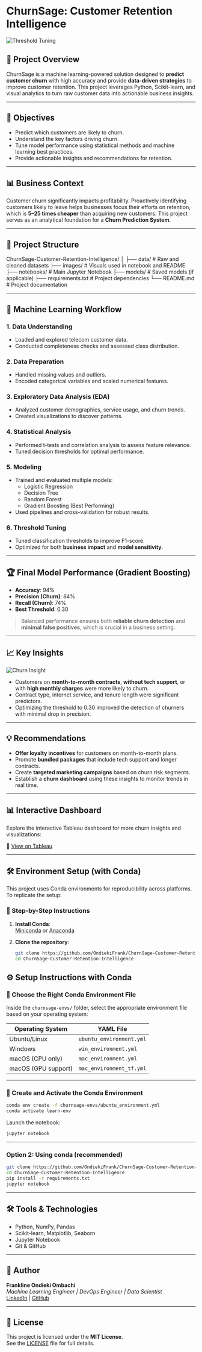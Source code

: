 # ChurnSage: Customer Retention Intelligence



![Threshold Tuning](images/WhatsApp%20Image%202025-07-21%20at%2012.38.10%20(1).jpeg)

## 📌 Project Overview

ChurnSage is a machine learning-powered solution designed to **predict customer churn** with high accuracy and provide **data-driven strategies** to improve customer retention. This project leverages Python, Scikit-learn, and visual analytics to turn raw customer data into actionable business insights.

---

## 🎯 Objectives

- Predict which customers are likely to churn.
- Understand the key factors driving churn.
- Tune model performance using statistical methods and machine learning best practices.
- Provide actionable insights and recommendations for retention.

---

## 📊 Business Context

Customer churn significantly impacts profitability. Proactively identifying customers likely to leave helps businesses focus their efforts on retention, which is **5–25 times cheaper** than acquiring new customers. This project serves as an analytical foundation for a **Churn Prediction System**.

---
## 📁 Project Structure

ChurnSage-Customer-Retention-Intelligence/
│
├── data/ # Raw and cleaned datasets
├── images/ # Visuals used in notebook and README
├── notebooks/ # Main Jupyter Notebook
├── models/ # Saved models (if applicable)
├── requirements.txt # Project dependencies
└── README.md # Project documentation

---

## 🧠 Machine Learning Workflow

### 1. Data Understanding
- Loaded and explored telecom customer data.
- Conducted completeness checks and assessed class distribution.

### 2. Data Preparation
- Handled missing values and outliers.
- Encoded categorical variables and scaled numerical features.

### 3. Exploratory Data Analysis (EDA)
- Analyzed customer demographics, service usage, and churn trends.
- Created visualizations to discover patterns.

### 4. Statistical Analysis
- Performed t-tests and correlation analysis to assess feature relevance.
- Tuned decision thresholds for optimal performance.

### 5. Modeling
- Trained and evaluated multiple models:
  - Logistic Regression
  - Decision Tree
  - Random Forest
  - Gradient Boosting (Best Performing)
- Used pipelines and cross-validation for robust results.

### 6. Threshold Tuning
- Tuned classification thresholds to improve F1-score.
- Optimized for both **business impact** and **model sensitivity**.


---

## 🏆 Final Model Performance (Gradient Boosting)

- **Accuracy**: 94%
- **Precision (Churn)**: 84%
- **Recall (Churn)**: 74%
- **Best Threshold**: 0.30

> Balanced performance ensures both **reliable churn detection** and **minimal false positives**, which is crucial in a business setting.

---

## 📈 Key Insights

![Churn Insight](images/WhatsApp%20Image%202025-07-21%20at%2012.38.10.jpeg)

- Customers on **month-to-month contracts**, **without tech support**, or with **high monthly charges** were more likely to churn.
- Contract type, internet service, and tenure length were significant predictors.
- Optimizing the threshold to 0.30 improved the detection of churners with minimal drop in precision.

---

## 💡 Recommendations

- **Offer loyalty incentives** for customers on month-to-month plans.
- Promote **bundled packages** that include tech support and longer contracts.
- Create **targeted marketing campaigns** based on churn risk segments.
- Establish a **churn dashboard** using these insights to monitor trends in real time.


---
## 📊 Interactive Dashboard

Explore the interactive Tableau dashboard for more churn insights and visualizations:

🔗 [View on Tableau](https://public.tableau.com/app/profile/frankline.ondieki/viz/Customerchurn_17531429110990/Dashboard1?publish=yes)

---

## 🛠️ Environment Setup (with Conda)

This project uses Conda environments for reproducibility across platforms. To replicate the setup:

### 🔧 Step-by-Step Instructions

1. **Install Conda**:  
   [Miniconda](https://docs.conda.io/en/latest/miniconda.html) or [Anaconda](https://www.anaconda.com/products/distribution)

2. **Clone the repository**:
   ```bash
   git clone https://github.com/OndiekiFrank/ChurnSage-Customer-Retention-Intelligence.git
   cd ChurnSage-Customer-Retention-Intelligence
   ```

## ⚙️ Setup Instructions with Conda

### 📌 Choose the Right Conda Environment File

Inside the `churnsage-envs/` folder, select the appropriate environment file based on your operating system:

| Operating System      | YAML File                     |
|-----------------------|-------------------------------|
| Ubuntu/Linux          | `ubuntu_environment.yml`      |
| Windows               | `win_environment.yml`         |
| macOS (CPU only)      | `mac_environment.yml`         |
| macOS (GPU support)   | `mac_environment_tf.yml`      |

---

### 🔧 Create and Activate the Conda Environment

```bash
conda env create -f churnsage-envs/ubuntu_environment.yml
conda activate learn-env
```
Launch the notebook:
```bash
jupyter notebook
```
---

### Option 2: Using conda (recommended)

```bash
git clone https://github.com/OndiekiFrank/ChurnSage-Customer-Retention-Intelligence.git
cd ChurnSage-Customer-Retention-Intelligence
pip install -r requirements.txt
jupyter notebook
```
---

## 🛠️ Tools & Technologies

- Python, NumPy, Pandas
- Scikit-learn, Matplotlib, Seaborn
- Jupyter Notebook
- Git & GitHub

---

## 🙋 Author

**Frankline Ondieki Ombachi**  
*Machine Learning Engineer | DevOps Engineer | Data Scientist*  
[LinkedIn](https://www.linkedin.com/in/frankline-ondieki-39a61828a/) | [GitHub](https://github.com/OndiekiFrank)

---

## 📝 License

This project is licensed under the **MIT License**.  
See the [LICENSE](LICENSE) file for full details.
